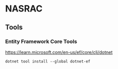 # NASRAC

## Tools
### Entity Framework Core Tools
https://learn.microsoft.com/en-us/ef/core/cli/dotnet
```
dotnet tool install --global dotnet-ef
```
